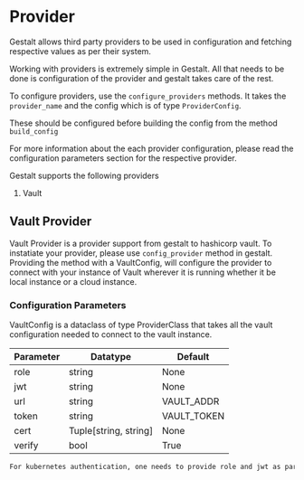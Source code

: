 # Provider

Gestalt allows third party providers to be used in configuration and fetching respective values as per their system.

Working with providers is extremely simple in Gestalt. All that needs to be done is configuration of the provider and gestalt takes care of the rest.

To configure providers, use the `configure_providers` methods. It takes the `provider_name` and the config which is of type `ProviderConfig`.

These should be configured before building the config from the method `build_config`

For more information about the each provider configuration, please read the configuration parameters section for the respective provider.

Gestalt supports the following providers

1. Vault

## Vault Provider

Vault Provider is a provider support from gestalt to hashicorp vault.
To instatiate your provider, please use `config_provider` method in gestalt.
Providing the method with a VaultConfig, will configure the provider to connect
with your instance of Vault wherever it is running whether it be local instance
or a cloud instance.

### Configuration Parameters

VaultConfig is a dataclass of type ProviderClass that takes all the vault configuration needed to
connect to the vault instance.

Parameter | Datatype | Default |
---       |   ---    |   ---   |
| role  | string | None |
| jwt | string | None
| url | string | VAULT_ADDR
| token|string|VAULT_TOKEN
| cert | Tuple[string, string] | None
| verify | bool | True

```txt
For kubernetes authentication, one needs to provide role and jwt as part of the configuration process.
```
